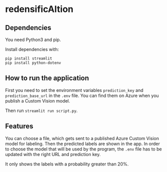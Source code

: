 # redensificAItion

## Dependencies

You need Python3 and pip.

Install dependencies with:

```
pip install streamlit
pip install python-dotenv
```

## How to run the application

First you need to set the environment variables `prediction_key` and `prediction_base_url` in the `.env` file. You can find them on Azure when you publish a Custom Vision model.

Then run `streamlit run script.py`.

## Features

You can choose a file, which gets sent to a published Azure Custom Vision model for labeling. Then the predicted labels are shown in the app. In order to choose the model that will be used by the program, the `.env` file has to be updated with the right URL and prediction key.

It only shows the labels with a probability greater than 20%.
